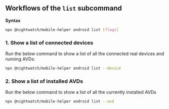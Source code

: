 ## Workflows of the `list` subcommand

**Syntax**
```sh
npx @nightwatch/mobile-helper android list [flags]
```

### 1. Show a list of connected devices

Run the below command to show a list of all the connected real devices and running AVDs:
```sh
npx @nightwatch/mobile-helper android list --device 
```

### 2. Show a list of installed AVDs

Run the below command to show a list of all the currently installed AVDs
```sh
npx @nightwatch/mobile-helper android list --avd
```

